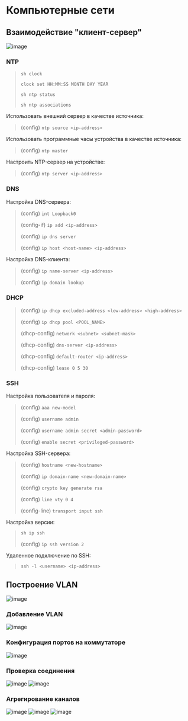 # Компьютерные сети

## Взаимодействие "клиент-сервер"

![image](https://github.com/user-attachments/assets/e870bcb7-0fb3-40db-82a1-6fe7347a2a71)

### NTP

>`sh clock`
>
>`clock set HH:MM:SS MONTH DAY YEAR`
>
>`sh ntp status`
>
>`sh ntp associations`

Использовать внешний сервер в качестве источника:

>(config) `ntp source <ip-address>`

Использовать программные часы устройства в качестве источника:

>(config) `ntp master`

Настроить NTP-сервер на устройстве:

>(config) `ntp server <ip-address>`

### DNS

Настройка DNS-сервера:

>(config) `int Loopback0`
>
>(config-if) `ip add <ip-address>`
>
>(config) `ip dns server`
>
>(config) `ip host <host-name> <ip-address>`

Настройка DNS-клиента:

>(config) `ip name-server <ip-address>`
>
>(config) `ip domain lookup`

### DHCP

>(config) `ip dhcp excluded-address <low-address> <high-address>`
>
>(config) `ip dhcp pool <POOL_NAME>`
>
>(dhcp-config) `network <subnet> <subnet-mask>`
>
>(dhcp-config) `dns-server <ip-address>`
>
>(dhcp-config) `default-router <ip-address>`
>
>(dhcp-config) `lease 0 5 30`

### SSH

Настройка пользователя и пароля:

>(config) `aaa new-model`
>
>(config) `username admin`
>
>(config) `username admin secret <admin-password>`
>
>(config) `enable secret <privileged-password>`

Настройка SSH-сервера:

>(config) `hostname <new-hostname>`
>
>(config) `ip domain-name <new-domain-name>`
>
>(config) `crypto key generate rsa`
>
>(config) `line vty 0 4`
>
>(config-line) `transport input ssh`

Настройка версии:

>`sh ip ssh`
>
>(config) `ip ssh version 2`

Удаленное подключение по SSH:

>`ssh -l <username> <ip-address>`

## Построение VLAN

![image](https://github.com/user-attachments/assets/083723b2-eb71-439b-b836-51c0a073704a)


### Добавление VLAN
![image](https://github.com/user-attachments/assets/da147f3c-e58b-45f3-be2e-b444b16f4be3)
### Конфигурация портов на коммутаторе
![image](https://github.com/user-attachments/assets/2adc9802-faa7-43ab-98ef-0515301571d6)
### Проверка соединения
![image](https://github.com/user-attachments/assets/a66e9f3e-0300-4acf-84b2-befba4eb5470)
![image](https://github.com/user-attachments/assets/c4f5a86e-1574-45bd-99da-c9c0de62db12)
### Агрегирование каналов
![image](https://github.com/user-attachments/assets/81a7da44-1a16-45fc-ba39-1b7e43059ac0)
![image](https://github.com/user-attachments/assets/67963f72-03d3-4f55-a2bb-d2909d5aa2f3)
![image](https://github.com/user-attachments/assets/dffc611d-9ae5-4b88-a840-28f0cabbb65c)
